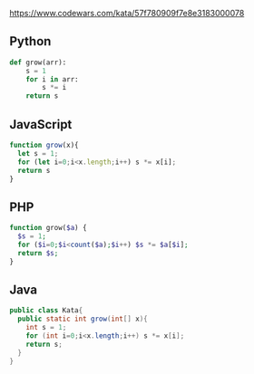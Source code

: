 https://www.codewars.com/kata/57f780909f7e8e3183000078

## Python
```python
def grow(arr):
    s = 1
    for i in arr:
        s *= i
    return s
```

## JavaScript
```js
function grow(x){
  let s = 1;
  for (let i=0;i<x.length;i++) s *= x[i];
  return s
}
```

## PHP
```php
function grow($a) {
  $s = 1;
  for ($i=0;$i<count($a);$i++) $s *= $a[$i];
  return $s;
}
```

## Java
```java
public class Kata{
  public static int grow(int[] x){
    int s = 1;
    for (int i=0;i<x.length;i++) s *= x[i];
    return s;
  }
}
```